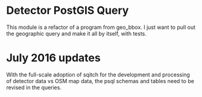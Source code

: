 # Detector PostGIS Query

This module is a refactor of a program from geo_bbox.  I just want to
pull out the geographic query and make it all by itself, with tests.

# July 2016 updates

With the full-scale adoption of sqitch for the development and
processing of detector data vs OSM map data, the psql schemas and
tables need to be revised in the queries.
